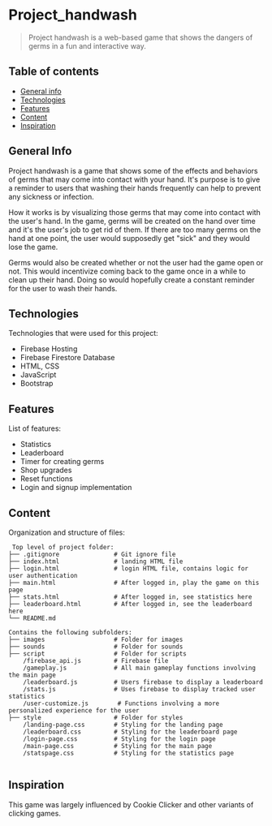 # Project_handwash
> Project handwash is a web-based game that shows the dangers of germs in a fun and interactive way.

## Table of contents
* [General info](#general-info)
* [Technologies](#technologies)
* [Features](#features)
* [Content](#content)
* [Inspiration](#inspiration)

## General Info

Project handwash is a game that shows some of the effects and behaviors of germs that may come into contact with your hand. It's purpose
is to give a reminder to users that washing their hands frequently can help to prevent any sickness or infection.

How it works is by visualizing those germs that may come into contact with the user's hand. In the game, germs will be created on the
hand over time and it's the user's job to get rid of them. If there are too many germs on the hand at one point, the user would supposedly
get "sick" and they would lose the game. 

Germs would also be created whether or not the user had the game open or not. This would incentivize coming back to the game once in a
while to clean up their hand. Doing so would hopefully create a constant reminder for the user to wash their hands.

## Technologies
Technologies that were used for this project:

- Firebase Hosting
- Firebase Firestore Database
- HTML, CSS
- JavaScript
- Bootstrap

## Features
List of features:
- Statistics
- Leaderboard
- Timer for creating germs
- Shop upgrades
- Reset functions
- Login and signup implementation

## Content
Organization and structure of files:

```
 Top level of project folder: 
├── .gitignore               # Git ignore file
├── index.html               # landing HTML file
├── login.html               # login HTML file, contains logic for user authentication
├── main.html                # After logged in, play the game on this page
├── stats.html               # After logged in, see statistics here
├── leaderboard.html         # After logged in, see the leaderboard here
└── README.md

Contains the following subfolders:
├── images                   # Folder for images
├── sounds                   # Folder for sounds
├── script                   # Folder for scripts
    /firebase_api.js         # Firebase file
    /gameplay.js             # All main gameplay functions involving the main page
    /leaderboard.js          # Users firebase to display a leaderboard
    /stats.js                # Uses firebase to display tracked user statistics
    /user-customize.js        # Functions involving a more personalized experience for the user
├── style                    # Folder for styles
    /landing-page.css        # Styling for the landing page
    /leaderboard.css         # Styling for the leaderboard page
    /login-page.css          # Styling for the login page
    /main-page.css           # Styling for the main page
    /statspage.css           # Styling for the statistics page
    
``` 
   
## Inspiration

This game was largely influenced by Cookie Clicker and other variants of clicking games.
